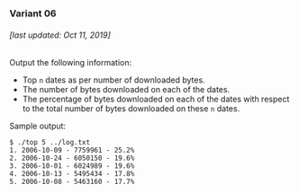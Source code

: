 ### Variant 06

###### [last updated: Oct 11, 2019]

Output the following information:

* Top `n` dates as per number of downloaded bytes.
* The number of bytes downloaded on each of the dates.
* The percentage of bytes downloaded on each of the dates with respect to the total number of bytes downloaded on these `n` dates.


Sample output:

```
$ ./top 5 ../log.txt
1. 2006-10-09 - 7759961 - 25.2%
2. 2006-10-24 - 6050150 - 19.6%
3. 2006-10-01 - 6024989 - 19.6%
4. 2006-10-13 - 5495434 - 17.8%
5. 2006-10-08 - 5463160 - 17.7%
```
